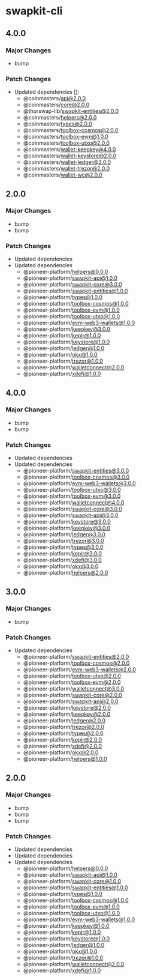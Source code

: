 # swapkit-cli

## 4.0.0

### Major Changes

- bump

### Patch Changes

- Updated dependencies []:
  - @coinmasters/api@2.0.0
  - @coinmasters/core@2.0.0
  - @thorswap-lib/swapkit-entities@2.0.0
  - @coinmasters/helpers@2.0.0
  - @coinmasters/types@2.0.0
  - @coinmasters/toolbox-cosmos@2.0.0
  - @coinmasters/toolbox-evm@1.0.0
  - @coinmasters/toolbox-utxo@2.0.0
  - @coinmasters/wallet-keepkey@4.0.0
  - @coinmasters/wallet-keystore@2.0.0
  - @coinmasters/wallet-ledger@2.0.0
  - @coinmasters/wallet-trezor@2.0.0
  - @coinmasters/wallet-wc@2.0.0

## 2.0.0

### Major Changes

- bump
- bump

### Patch Changes

- Updated dependencies
- Updated dependencies
  - @pioneer-platform/helpers@0.0.0
  - @pioneer-platform/swapkit-api@1.0.0
  - @pioneer-platform/swapkit-core@3.0.0
  - @pioneer-platform/swapkit-entities@1.0.0
  - @pioneer-platform/types@1.0.0
  - @pioneer-platform/toolbox-cosmos@1.0.0
  - @pioneer-platform/toolbox-evm@1.0.0
  - @pioneer-platform/toolbox-utxo@1.0.0
  - @pioneer-platform/evm-web3-wallets@1.0.0
  - @pioneer-platform/keepkey@3.0.0
  - @pioneer-platform/keplr@1.0.0
  - @pioneer-platform/keystore@1.0.0
  - @pioneer-platform/ledger@1.0.0
  - @pioneer-platform/okx@1.0.0
  - @pioneer-platform/trezor@1.0.0
  - @pioneer-platform/walletconnect@2.0.0
  - @pioneer-platform/xdefi@1.0.0

## 4.0.0

### Major Changes

- bump
- bump

### Patch Changes

- Updated dependencies
- Updated dependencies
  - @pioneer-platform/swapkit-entities@3.0.0
  - @pioneer-platform/toolbox-cosmos@3.0.0
  - @pioneer-platform/evm-web3-wallets@3.0.0
  - @pioneer-platform/toolbox-utxo@3.0.0
  - @pioneer-platform/toolbox-evm@3.0.0
  - @pioneer-platform/walletconnect@4.0.0
  - @pioneer-platform/swapkit-core@3.0.0
  - @pioneer-platform/swapkit-api@3.0.0
  - @pioneer-platform/keystore@3.0.0
  - @pioneer-platform/keepkey@3.0.0
  - @pioneer-platform/ledger@3.0.0
  - @pioneer-platform/trezor@3.0.0
  - @pioneer-platform/types@3.0.0
  - @pioneer-platform/keplr@3.0.0
  - @pioneer-platform/xdefi@3.0.0
  - @pioneer-platform/okx@3.0.0
  - @pioneer-platform/helpers@2.0.0

## 3.0.0

### Major Changes

- bump

### Patch Changes

- Updated dependencies
  - @pioneer-platform/swapkit-entities@2.0.0
  - @pioneer-platform/toolbox-cosmos@2.0.0
  - @pioneer-platform/evm-web3-wallets@2.0.0
  - @pioneer-platform/toolbox-utxo@2.0.0
  - @pioneer-platform/toolbox-evm@2.0.0
  - @pioneer-platform/walletconnect@3.0.0
  - @pioneer-platform/swapkit-core@2.0.0
  - @pioneer-platform/swapkit-api@2.0.0
  - @pioneer-platform/keystore@2.0.0
  - @pioneer-platform/keepkey@2.0.0
  - @pioneer-platform/ledger@2.0.0
  - @pioneer-platform/trezor@2.0.0
  - @pioneer-platform/types@2.0.0
  - @pioneer-platform/keplr@2.0.0
  - @pioneer-platform/xdefi@2.0.0
  - @pioneer-platform/okx@2.0.0
  - @pioneer-platform/helpers@1.0.0

## 2.0.0

### Major Changes

- bump
- bump
- bump

### Patch Changes

- Updated dependencies
- Updated dependencies
- Updated dependencies
  - @pioneer-platform/helpers@0.0.0
  - @pioneer-platform/swapkit-api@1.0.0
  - @pioneer-platform/swapkit-core@1.0.0
  - @pioneer-platform/swapkit-entities@1.0.0
  - @pioneer-platform/types@1.0.0
  - @pioneer-platform/toolbox-cosmos@1.0.0
  - @pioneer-platform/toolbox-evm@1.0.0
  - @pioneer-platform/toolbox-utxo@1.0.0
  - @pioneer-platform/evm-web3-wallets@1.0.0
  - @pioneer-platform/keepkey@1.0.0
  - @pioneer-platform/keplr@1.0.0
  - @pioneer-platform/keystore@1.0.0
  - @pioneer-platform/ledger@1.0.0
  - @pioneer-platform/okx@1.0.0
  - @pioneer-platform/trezor@1.0.0
  - @pioneer-platform/walletconnect@2.0.0
  - @pioneer-platform/xdefi@1.0.0
